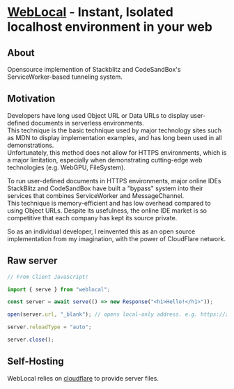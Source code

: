 # [WebLocal](https://weblocal.dev) - Instant, Isolated localhost environment in your web

## About

Opensource implemention of Stackblitz and CodeSandBox's ServiceWorker-based tunneling system.

## Motivation
Developers have long used Object URL or Data URLs to display user-defined documents in serverless environments.\
This technique is the basic technique used by major technology sites such as MDN to display implementation examples, and has long been used in all demonstrations.\
Unfortunately, this method does not allow for HTTPS environments, which is a major limitation, especially when demonstrating cutting-edge web technologies (e.g. WebGPU, FileSystem).

To run user-defined documents in HTTPS environments, major online IDEs StackBlitz and CodeSandBox have built a "bypass" system into their services that combines ServiceWorker and MessageChannel.\
This technique is memory-efficient and has low overhead compared to using Object URLs. Despite its usefulness, the online IDE market is so competitive that each company has kept its source private.

So as an individual developer, I reinvented this as an open source implementation from my imagination, with the power of CloudFlare network. 

## Raw server
```javascript
// From Client JavaScript!

import { serve } from "weblocal";

const server = await serve(() => new Response("<h1>Hello!</h1>"));

open(server.url, "_blank"); // opens local-only address. e.g. https://zzer2zdjig.weblocal.dev

server.reloadType = "auto";

server.close();
```

## Self-Hosting
WebLocal relies on [cloudflare](https://cloudflare.com) to provide server files.